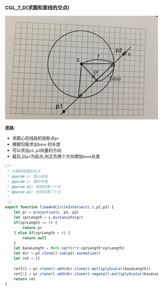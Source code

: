###  CGL_7_D(求圆和直线的交点)
![alt](./img/005.png)

**思路:**
- 求圆心在线段的投影点`pr`
- 根据勾股求出`base` 的长度
- 可以求出`p1,p2`向量的方向
- 最后,以`pr`为起点,向正负两个方向增加`base`长度

```js
/**
 * 计算线和圆的交点
 * @param c: 圆心坐标
 * @param r: 圆的半径
 * @param p1: 线段的第一个点
 * @param p2: 线段的第二个点
 * 
 */
export function lineAndCircleIntersec(c,r,p1,p2) {
    let pr = projection(c, p1, p2)
    let cprLength = c.distanceTo(pr)
    if(cprLength == r) {
        return pr
    } else if(cprLength > r) {
        return null
    }
    let baseLength = Math.sqrt(r*r-cprLength*cprLength)
    let dir = p2.clone().sub(p1).normalize()
    let ret = []
   
    ret[0] = pr.clone().add(dir.clone().multiplyScalar(baseLength))
    ret[1] = pr.clone().add(dir.clone().negate().multiplyScalar(baseLength))
    return ret
}
```